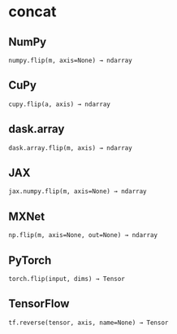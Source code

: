 # concat

## NumPy

```
numpy.flip(m, axis=None) → ndarray
```

## CuPy

```
cupy.flip(a, axis) → ndarray
```

## dask.array

```
dask.array.flip(m, axis) → ndarray
```

## JAX

```
jax.numpy.flip(m, axis=None) → ndarray
```

## MXNet

```
np.flip(m, axis=None, out=None) → ndarray
```

## PyTorch

```
torch.flip(input, dims) → Tensor
```

## TensorFlow

```
tf.reverse(tensor, axis, name=None) → Tensor
```
